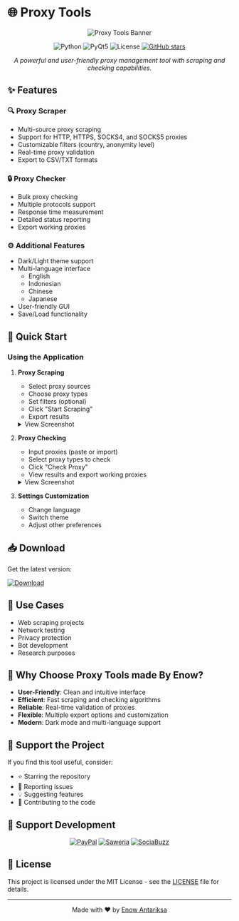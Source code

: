 # 🌐 Proxy Tools

<div align="center">
  <img src="assets/banner.png" alt="Proxy Tools Banner" width="800"/>
  
  ![Python](https://img.shields.io/badge/Python-3.7+-blue.svg)
  ![PyQt5](https://img.shields.io/badge/PyQt5-5.15+-green.svg)
  ![License](https://img.shields.io/badge/license-MIT-blue.svg)
  [![GitHub stars](https://img.shields.io/github/stars/yourusername/proxy-tools.svg)](https://github.com/yourusername/proxy-tools/stargazers)
  
  *A powerful and user-friendly proxy management tool with scraping and checking capabilities.*
</div>

## ✨ Features

### 🔍 Proxy Scraper
- Multi-source proxy scraping
- Support for HTTP, HTTPS, SOCKS4, and SOCKS5 proxies
- Customizable filters (country, anonymity level)
- Real-time proxy validation
- Export to CSV/TXT formats

### 🔒 Proxy Checker
- Bulk proxy checking
- Multiple protocols support
- Response time measurement
- Detailed status reporting
- Export working proxies

### ⚙️ Additional Features
- Dark/Light theme support
- Multi-language interface
  - English
  - Indonesian
  - Chinese
  - Japanese
- User-friendly GUI
- Save/Load functionality

## 🚀 Quick Start

### Using the Application

1. **Proxy Scraping**
   - Select proxy sources
   - Choose proxy types
   - Set filters (optional)
   - Click "Start Scraping"
   - Export results

   <details>
   <summary>View Screenshot</summary>
   <img src="assets/scraper_demo.png" alt="Scraper Demo"/>
   </details>

2. **Proxy Checking**
   - Input proxies (paste or import)
   - Select proxy types to check
   - Click "Check Proxy"
   - View results and export working proxies

   <details>
   <summary>View Screenshot</summary>
   <img src="assets/checker_demo.png" alt="Checker Demo"/>
   </details>

3. **Settings Customization**
   - Change language
   - Switch theme
   - Adjust other preferences

## 📥 Download

Get the latest version:

[![Download](https://img.shields.io/badge/Download-Latest%20Release-blue.svg)](https://github.com/yourusername/proxy-tools/releases/latest)

## 🎯 Use Cases

- Web scraping projects
- Network testing
- Privacy protection
- Bot development
- Research purposes

## 🌟 Why Choose Proxy Tools made By Enow?

- **User-Friendly**: Clean and intuitive interface
- **Efficient**: Fast scraping and checking algorithms
- **Reliable**: Real-time validation of proxies
- **Flexible**: Multiple export options and customization
- **Modern**: Dark mode and multi-language support

## 🤝 Support the Project

If you find this tool useful, consider:
- ⭐ Starring the repository
- 🐛 Reporting issues
- 💡 Suggesting features
- 🤝 Contributing to the code

## 💖 Support Development

<div align="center">
  
[![PayPal](https://img.shields.io/badge/PayPal-Donate-blue.svg)](your_paypal_link)
[![Saweria](https://img.shields.io/badge/Saweria-Support-orange.svg)](your_saweria_link)
[![SociaBuzz](https://img.shields.io/badge/SociaBuzz-Donate-red.svg)](your_sociabuzz_link)

</div>

## 📝 License

This project is licensed under the MIT License - see the [LICENSE](LICENSE) file for details.

---

<div align="center">
  Made with ❤️ by <a href="https://github.com/enowdev">Enow Antariksa</a>
</div>

